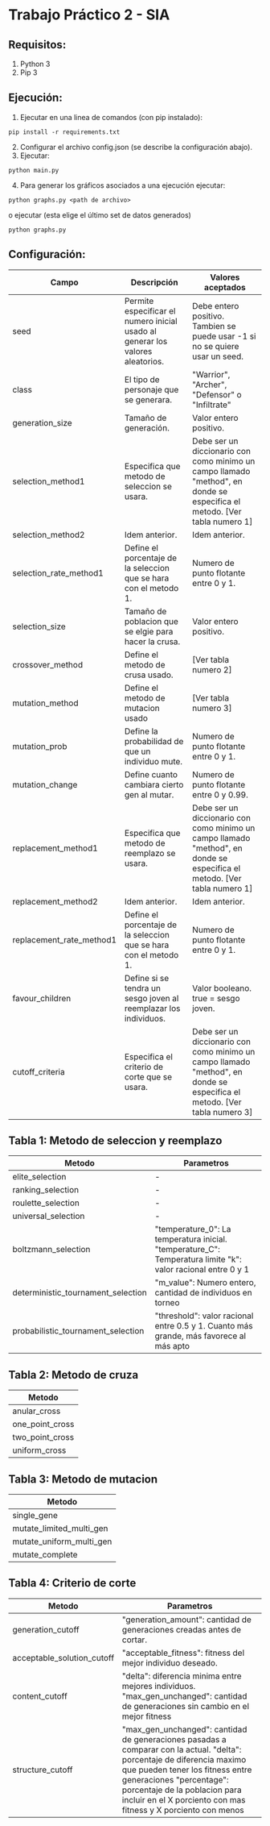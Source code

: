 # Trabajo Práctico 2 - SIA

## Requisitos:
1) Python 3
2) Pip 3


## Ejecución:
1) Ejecutar en una linea de comandos (con pip instalado):
```
pip install -r requirements.txt
```
2) Configurar el archivo config.json (se describe la configuración abajo).
3) Ejecutar:
```
python main.py
```
4) Para generar los gráficos asociados a una ejecución ejecutar:
```
python graphs.py <path de archivo>
```
o ejecutar (esta elige el último set de datos generados)
```
python graphs.py
```

## Configuración:
| Campo                    | Descripción                                                                    | Valores aceptados                                                                                                         |  
|--------------------------|--------------------------------------------------------------------------------|---------------------------------------------------------------------------------------------------------------------------|
| seed                     | Permite especificar el numero inicial usado al generar los valores aleatorios. | Debe entero positivo. Tambien se puede usar -1 si no se quiere usar un seed.                                              |
| class                    | El tipo de personaje que se generara.                                          | "Warrior", "Archer", "Defensor" o "Infiltrate"                                                                            |
| generation_size          | Tamaño de generación.                                                          | Valor entero positivo.                                                                                                    |
| selection_method1        | Especifica que metodo de seleccion se usara.                                   | Debe ser un diccionario con como minimo un campo llamado "method", en donde se especifica el metodo. [Ver tabla numero 1] |
| selection_method2        | Idem anterior.                                                                 | Idem anterior.                                                                                                            | 
| selection_rate_method1   | Define el porcentaje de la seleccion que se hara con el metodo 1.              | Numero de punto flotante entre 0 y 1.                                                                                     |
| selection_size           | Tamaño de poblacion que se elgie para hacer la crusa.                          | Valor entero positivo.                                                                                                    |
| crossover_method         | Define el metodo de crusa usado.                                               | [Ver tabla numero 2]                                                                                                      |
| mutation_method          | Define el metodo de mutacion usado                                             | [Ver tabla numero 3]                                                                                                      |
| mutation_prob            | Define la probabilidad de que un individuo mute.                               | Numero de punto flotante entre 0 y 1.                                                                                     |
| mutation_change          | Define cuanto cambiara cierto gen al mutar.                                    | Numero de punto flotante entre 0 y 0.99.                                                                                  |
| replacement_method1      | Especifica que metodo de reemplazo se usara.                                   | Debe ser un diccionario con como minimo un campo llamado "method", en donde se especifica el metodo. [Ver tabla numero 1] |
| replacement_method2      | Idem anterior.                                                                 | Idem anterior.                                                                                                            | 
| replacement_rate_method1 | Define el porcentaje de la seleccion que se hara con el metodo 1.              | Numero de punto flotante entre 0 y 1.                                                                                     | 
| favour_children          | Define si se tendra un sesgo joven al reemplazar los individuos.               | Valor booleano. true = sesgo joven.                                                                                       |
| cutoff_criteria          | Especifica el criterio de corte que se usara.                                  | Debe ser un diccionario con como minimo un campo llamado "method", en donde se especifica el metodo. [Ver tabla numero 3] |


## Tabla 1: Metodo de seleccion y reemplazo
| Metodo                              | Parametros                                                                                                    |
|-------------------------------------|---------------------------------------------------------------------------------------------------------------|
| elite_selection                     | -                                                                                                             | 
| ranking_selection                   | -                                                                                                             |
| roulette_selection                  | -                                                                                                             |
| universal_selection                 | -                                                                                                             |
| boltzmann_selection                 | "temperature_0": La temperatura inicial. "temperature_C": Temperatura limite "k": valor racional entre 0 y 1  |
| deterministic_tournament_selection  | "m_value": Numero entero, cantidad de individuos en torneo                                                    |
| probabilistic_tournament_selection  | "threshold": valor racional entre 0.5 y 1. Cuanto más grande, más favorece al más apto                        | 

## Tabla 2: Metodo de cruza
| Metodo             | 
|--------------------|
| anular_cross       |
| one_point_cross    |
| two_point_cross    |
| uniform_cross      |


 ## Tabla 3: Metodo de mutacion
| Metodo                    |
|---------------------------|
| single_gene               |
| mutate_limited_multi_gen  |
| mutate_uniform_multi_gen  |
| mutate_complete           |



 ## Tabla 4: Criterio de corte
| Metodo                       | Parametros                                                                                                                                                                                                                                                                               |
|------------------------------|------------------------------------------------------------------------------------------------------------------------------------------------------------------------------------------------------------------------------------------------------------------------------------------|
| generation_cutoff            | "generation_amount": cantidad de generaciones creadas antes de cortar.                                                                                                                                                                                                                   | 
| acceptable_solution_cutoff   | "acceptable_fitness": fitness del mejor individuo deseado.                                                                                                                                                                                                                               |
| content_cutoff               | "delta": diferencia minima entre mejores individuos. "max_gen_unchanged": cantidad de generaciones sin cambio en el mejor fitness                                                                                                                                                        |
| structure_cutoff             | "max_gen_unchanged": cantidad de generaciones pasadas a comparar con la actual. "delta": porcentaje de diferencia maximo que pueden tener los fitness entre generaciones "percentage": porcentaje de la poblacion para incluir en el X porciento con mas fitness y X porciento con menos |
